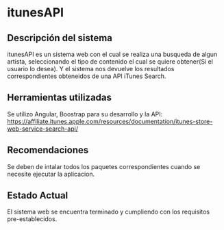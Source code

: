 # itunesAPI
## Descripción del sistema
itunesAPI es un sistema web con el cual se realiza una busqueda de algun artista, seleccionando el tipo de contenido el cual se quiere obtener(Si el usuario lo desea). Y el sistema nos devuelve los resultados correspondientes obteneidos de una API iTunes Search.

## Herramientas utilizadas
Se utilizo Angular, Boostrap para su desarrollo y la API: https://affiliate.itunes.apple.com/resources/documentation/itunes-store-web-service-search-api/

## Recomendaciones
Se deben de intalar todos los paquetes correspondientes cuando se necesite ejecutar la aplicacion.

## Estado Actual
El sistema web se encuentra terminado y cumpliendo con los requisitos pre-establecidos.
